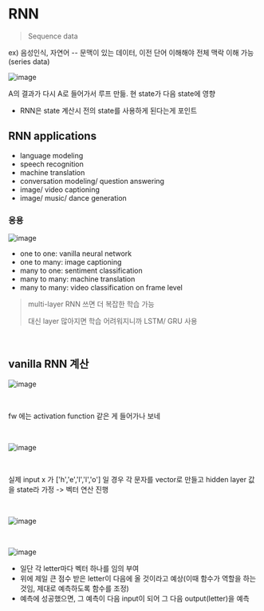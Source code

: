 # RNN
> Sequence data

ex) 음성인식, 자연어 -- 문맥이 있는 데이터, 이전 단어 이해해야 전체 맥락 이해 가능(series data)

![image](https://github.com/moonie1253/AI-study/assets/157441976/cf0de986-84b0-415a-9f53-3386b311a257)

A의 결과가 다시 A로 들어가서 루프 만듦. 현 state가 다음 state에 영향

  - RNN은 state 계산시 전의 state를 사용하게 된다는게 포인트

## RNN applications
- language modeling
- speech recognition
- machine translation
- conversation modeling/ question answering
- image/ video captioning
- image/ music/ dance generation

### 응용
![image](https://github.com/moonie1253/AI-study/assets/157441976/46d8ec73-34a7-4b9e-ac48-02dd9ecc5fd9)
- one to one: vanilla neural network
- one to many: image captioning
- many to one: sentiment classification
- many to many: machine translation
- many to many: video classification on frame level

> multi-layer RNN 쓰면 더 복잡한 학습 가능
>
> 대신 layer 많아지면 학습 어려워지니까 LSTM/ GRU 사용

&nbsp;

## vanilla RNN 계산
![image](https://github.com/moonie1253/AI-study/assets/157441976/4f846eac-4810-4d4c-a50f-d38af425a3d3)

&nbsp;

fw 에는 activation function 같은 게 들어가나 보네

&nbsp;

![image](https://github.com/moonie1253/AI-study/assets/157441976/40139ae6-741a-49ef-89ba-504a0d482c59)

&nbsp;

실제 input x 가 ['h','e','l','l','o'] 일 경우 각 문자를 vector로 만들고 hidden layer 값을 state라 가정 -> 벡터 연산 진행

&nbsp;

![image](https://github.com/moonie1253/AI-study/assets/157441976/299eb113-3a7a-4c94-9e27-1fb84613b5cb)

&nbsp;

![image](https://github.com/moonie1253/AI-study/assets/157441976/c4349001-40ba-41b1-9e63-ded51cb7f4e2)

- 일단 각 letter마다 벡터 하나를 임의 부여
- 위에 제일 큰 점수 받은 letter이 다음에 올 것이라고 예상(이때 함수가 역할을 하는 것임, 제대로 예측하도록 함수를 조정)
- 예측에 성공했으면, 그 예측이 다음 input이 되어 그 다음 output(letter)을 예측 
